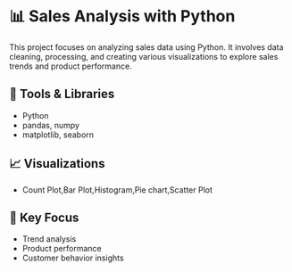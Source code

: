 # 📊 Sales Analysis with Python

This project focuses on analyzing sales data using Python. It involves data cleaning, processing, and creating various visualizations to explore sales trends and product performance.

## 🔧 Tools & Libraries

- Python
- pandas, numpy
- matplotlib, seaborn

## 📈 Visualizations

- Count Plot,Bar Plot,Histogram,Pie chart,Scatter Plot  

## 🎯 Key Focus

- Trend analysis  
- Product performance  
- Customer behavior insights  

